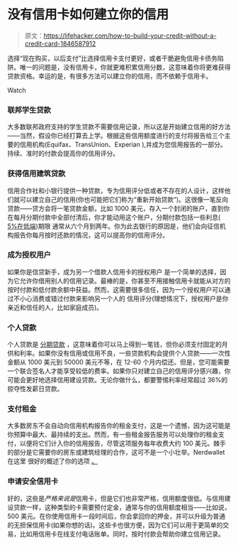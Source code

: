# 没有信用卡如何建立你的信用

> 原文：<https://lifehacker.com/how-to-build-your-credit-without-a-credit-card-1846587912>

选择“现在购买，以后支付”比选择信用卡支付更好，或者干脆避免信用卡债务陷阱。唯一的问题是，没有信用卡，你就更难积累信用分数，这意味着你将更难获得贷款资格。幸运的是，有很多方法可以建立你的信用，而不依赖于信用卡。

Watch

### **联邦学生贷款**

大多数联邦政府支持的学生贷款不需要信用记录，所以这是开始建立信用的好方法——当然，假设你已经打算去上学。根据这些信用额度进行的支付将报告给三个主要的信用机构(Equifax、TransUnion、Experian ),并成为您信用报告的一部分。持续、准时的付款会提高你的信用评分。

### **获得信用建筑贷款**

信用合作社和小银行提供一种贷款，专为信用评分低或者不存在的人设计，这样他们就可以建立自己的信用(你也可能把它们称为“重新开始贷款”)。这很像一笔反向贷款——贷方会将一笔贷款金额，比如 1000 美元，存入一个封闭的账户，直到你在每月分期付款中全部付清后，你才能动用这个账户，分期付款包括一些利息( [5%在低端](https://www.cnbc.com/select/what-is-a-credit-builder-loan/#:~:text=APR%3A%20These%20loans%20incur%20interest,to%20a%20higher%2016%25%20APR.))期限 通常从六个月到两年。你为此去银行的原因是，他们会向征信机构报告你每月按时还款的情况，这可以提高你的信用评分。

### **成为授权用户**

如果你是信贷新手，成为另一个借款人信用卡的授权用户 是一个简单的选择，因为它允许你借用别人的信用记录。最棒的是，你甚至不用接触信用卡就能从对方的按时付款和低付款余额中获益。然而，这需要很多信任，因为一个授权用户可以通过不小心消费或错过付款来影响另一个人的 信用评分(理想情况下，授权用户是你亲近和信任的人，比如家庭成员)。

### 个人贷款

个人贷款是 [分期贷款](https://www.investopedia.com/articles/personal-finance/072316/how-installment-loans-work.asp) ，这意味着你可以马上得到一笔钱，但你必须支付固定的月供和利率。如果你没有信用或信用不良，一些贷款机构会提供个人贷款——一次性金额从 1000 美元到 50000 美元不等，在 12-60 个月内偿还。但是，您可能需要一个联合签名人才能享受较低的费率。如果你只对建立自己的信用评分感兴趣，你可能会更好地选择信用建设贷款。无论你做什么，都要警惕利率经常超过 36%的掠夺性发薪日贷款。

### 支付租金

大多数房东不会自动向信用机构报告你的租金支付，这是一个遗憾，因为这可能是你预算中最大、最持续的支出。然而，有一些租金报告服务可以处理你的租金支付，以便将它们计入你的信用报告，尽管这项服务每年收费大约 100 美元。棘手的部分是它需要你的房东或建筑经理的合作，这可不是一个小壮举。Nerdwallet 在这里 很好的概述了你的选项 [。](https://www.nerdwallet.com/article/finance/rent-reporting-services)

### 申请安全信用卡

好的，这些是*严格来说是*信用卡，但是它们也非常严格，信用额度很低。与信用建设贷款一样，这种类型的卡需要预付定金，通常与你的信用额度相当——比如说，500 美元。在你使用信用卡一段时间后，你会拿回你的押金，并可以升级为普通的无担保信用卡(如果你想的话)。这些卡也很方便，因为它们可以用于更简单的交易，比如用信用卡在线支付电话账单。同时，按时付款会帮助你建立信用记录。